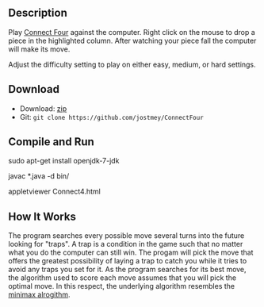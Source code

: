 ## Description

Play [Connect Four](https://en.wikipedia.org/wiki/Connect_Four) against the computer. Right click on the mouse to drop a piece in the highlighted column. After watching your piece fall the computer will make its move.

Adjust the difficulty setting to play on either easy, medium, or hard settings.

## Download

* Download: [zip](https://github.com/jostmey/ConnectFour/zipball/master)
* Git: `git clone https://github.com/jostmey/ConnectFour`

## Compile and Run

sudo apt-get install openjdk-7-jdk

javac *.java -d bin/ 

appletviewer Connect4.html

## How It Works

The program searches every possible move several turns into the future looking for "traps". A trap is a condition in the game such that no matter what you do the computer can still win. The progam will pick the move that offers the greatest possibility of laying a trap to catch you while it tries to avoid any traps you set for it. As the program searches for its best move, the algorithm used to score each move assumes that you will pick the optimal move. In this respect, the underlying algorithm resembles the [minimax alrogithm](https://en.wikipedia.org/wiki/Minimax).
